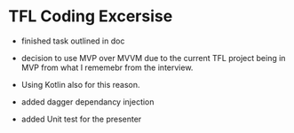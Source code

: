 # TFL Coding Excersise

- finished task outlined in doc

- decision to use MVP over MVVM due to the current TFL project being in MVP from what I rememebr from the interview. 
- Using Kotlin also for this reason.

- added dagger dependancy injection
- added Unit test for the presenter
